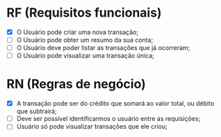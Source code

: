# RF (Requisitos funcionais)

- [X] O Usuário pode criar uma nova transação;
- [ ] O Usuário pode obter um resumo da sua conta;
- [ ] O Usuário deve poder listar as transações que já ocorreram;
- [ ] O Usuário pode visualizar uma transação única;

# RN (Regras de negócio)

- [X] A transação pode ser do crédito que somará ao valor total, ou débito que subtrairá;
- [ ] Deve ser possível identificarmos o usuário entre as requisições;
- [ ] Usuário só pode visualizar transações que ele criou;
